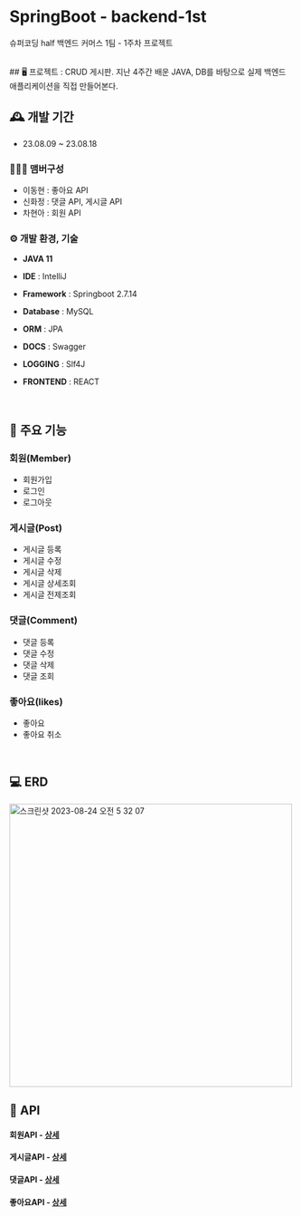 # SpringBoot - backend-1st
슈퍼코딩 half 백엔드 커머스 1팀 - 1주차 프로젝트

<br>
## 🖥️ 프로젝트 : 
CRUD 게시판.
지난 4주간 배운 JAVA, DB를 바탕으로 실제 백엔드 애플리케이션을 직접 만들어본다.

## 🕰️ 개발 기간
* 23.08.09 ~ 23.08.18

### 🧑‍🤝‍🧑 맴버구성
 - 이동현 : 좋아요 API
 - 신화정 : 댓글 API, 게시글 API
 - 차현아 : 회원 API

### ⚙️ 개발 환경, 기술
- **JAVA 11**
- **IDE** : IntelliJ
- **Framework** : Springboot 2.7.14
- **Database** : MySQL
- **ORM** : JPA
- **DOCS** : Swagger
- **LOGGING** : Slf4J

- **FRONTEND** : REACT

<br>

## 📌 주요 기능
### 회원(Member)
- 회원가입
- 로그인
- 로그아웃

### 게시글(Post)
- 게시글 등록
- 게시글 수정
- 게시글 삭제
- 게시글 상세조회
- 게시글 전제조회

### 댓글(Comment)
- 댓글 등록
- 댓글 수정
- 댓글 삭제
- 댓글 조회
  
### 좋아요(likes)
- 좋아요
- 좋아요 취소

<br>

## 💻 ERD
<img width="500" alt="스크린샷 2023-08-24 오전 5 32 07" src="https://github.com/BECommerce1/backend-1st/assets/86288994/d23ac871-734b-4fbf-91c4-aed894142d80">

<br>

## 🌈 API
#### 회원API - <a href="" >상세</a>
#### 게시글API - <a href="" >상세</a>
#### 댓글API - <a href="" >상세</a>
#### 좋아요API - <a href="" >상세</a>

